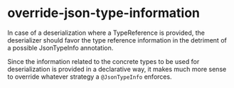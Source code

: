 # override-json-type-information

In case of a deserialization where a TypeReference is provided, the deserializer should favor the type reference information in the detriment of a possible JsonTypeInfo annotation. 

Since the information related to the concrete types to be used for deserialization is provided in a declarative way, it makes much more sense to override whatever strategy a `@JsonTypeInfo` enforces.